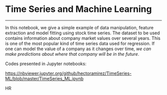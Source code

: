 # Time Series and Machine Learning
<hr>

In this notebook, we give a simple example of data manipulation, feature extraction and model fitting using stock time series. The dataset to be used contains information about company market values over several years. This is one of the most popular kind of time series data used for regression. If one can model the value of a company as it changes over time, <i>we can make predictions about where that company will be in the future</i>.

Codes presented in Jupyter notebooks:

https://nbviewer.jupyter.org/github/hectoramirez/TimeSeries-ML/blob/master/TimeSeries_ML.ipynb




HR